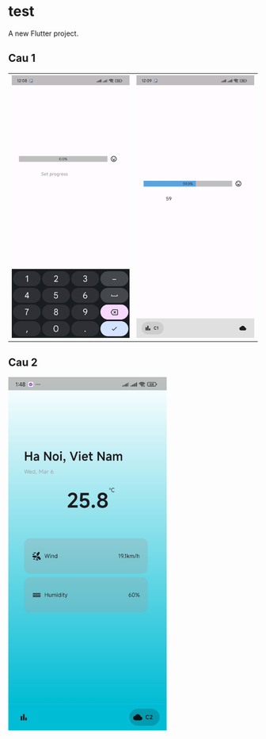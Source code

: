 # test

A new Flutter project.

## Cau 1

<table>
<tr>
<th><img src="lib/demo/1.jpg" width="320"/></th>
<th><img src="lib/demo/2.jpg" width="320"/></th>
</tr>
</table>

## Cau 2

<img src="lib/demo/3.jpg" width="320"/>
